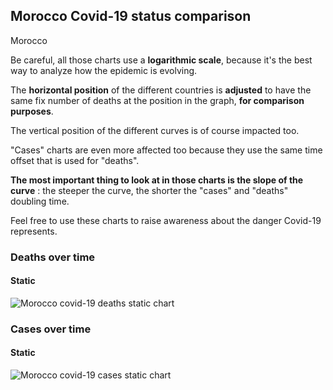 ## Morocco Covid-19 status comparison 

Morocco



Be careful, all those charts use a **logarithmic scale**, because it's the best way to analyze how the epidemic is evolving.
 
The **horizontal position** of the different countries is **adjusted** to have the same fix number of deaths at the position in the graph, **for comparison purposes**.

The vertical position of the different curves is of course impacted too.

"Cases" charts are even more affected too because they use the same time offset that is used for "deaths".

**The most important thing to look at in those charts is the slope of the curve** : the steeper the curve, the shorter the "cases" and "deaths" doubling time.

Feel free to use these charts to raise awareness about the danger Covid-19 represents. 


 
### Deaths over time
 
#### Static
![Morocco covid-19 deaths static chart](https://raw.githubusercontent.com/madlag/coronavirus_study/master/notebooks/graphs/2020-03-21/countries/Morocco/2020-03-21_Morocco_deaths.png "Morocco covid-19 deaths static chart")   

 
### Cases over time
 
#### Static
![Morocco covid-19 cases static chart](https://raw.githubusercontent.com/madlag/coronavirus_study/master/notebooks/graphs/2020-03-21/countries/Morocco/2020-03-21_Morocco_cases.png "Morocco covid-19 cases static chart")   

